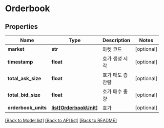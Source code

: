 # Orderbook

## Properties
Name | Type | Description | Notes
------------ | ------------- | ------------- | -------------
**market** | **str** | 마켓 코드 | [optional] 
**timestamp** | **float** | 호가 생성 시각 | [optional] 
**total_ask_size** | **float** | 호가 매도 총 잔량 | [optional] 
**total_bid_size** | **float** | 호가 매수 총량 | [optional] 
**orderbook_units** | [**list[OrderbookUnit]**](OrderbookUnit.md) | 호가 | [optional] 

[[Back to Model list]](../README.md#documentation-for-models) [[Back to API list]](../README.md#documentation-for-api-endpoints) [[Back to README]](../README.md)


